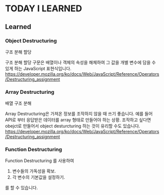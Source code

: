 # TODAY I LEARNED

## Learned

### Object Destructuring

구조 분해 할당

구조 분해 할당 구문은 배열이나 객체의 속성을 해체하여 그 값을 개별 변수에 담을 수 있게 하는 JavaScript 표현식입니다.
https://developer.mozilla.org/ko/docs/Web/JavaScript/Reference/Operators/Destructuring_assignment

### Array Destructuring

배열 구조 분해

Array Destructuring은 가져온 정보를 조작하지 않을 때 쓰기 좋습니다.
예를 들어 API로 부터 응답받은 데이터를 array 형태로 만들어야 하는 상황.
조작하고 싶다면 obejct로 만들어서 object desturcturing 하는 것이 유리할 수도 있습니다.
https://developer.mozilla.org/ko/docs/Web/JavaScript/Reference/Operators/Destructuring_assignment

### Function Destructuring

Function Destructuring 를 사용하여

1. 변수들의 가독성을 확보.
2. 각 변수의 기본값을 설정하기.

를 할 수 있습니다.
